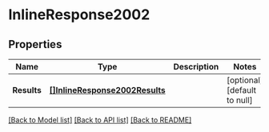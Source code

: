 # InlineResponse2002

## Properties
Name | Type | Description | Notes
------------ | ------------- | ------------- | -------------
**Results** | [**[]InlineResponse2002Results**](inline_response_200_2_results.md) |  | [optional] [default to null]

[[Back to Model list]](../README.md#documentation-for-models) [[Back to API list]](../README.md#documentation-for-api-endpoints) [[Back to README]](../README.md)


